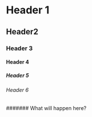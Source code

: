 # Header 1

## Header2
### Header 3
#### Header 4
##### Header 5
###### Header 6
####### What will happen here?
